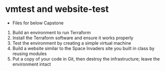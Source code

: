 # vmtest and website-test 
- Files for below Capstone
1. Build an environment to run Terraform
2. Install the Terraform software and ensure it works properly
3. Test the environment by creating a simple virtual machine
4. Build a website similar to the Space Invaders site you built in class by reusing modules
5. Put a copy of your code in Git, then destroy the infrastructure; leave the environment intact
